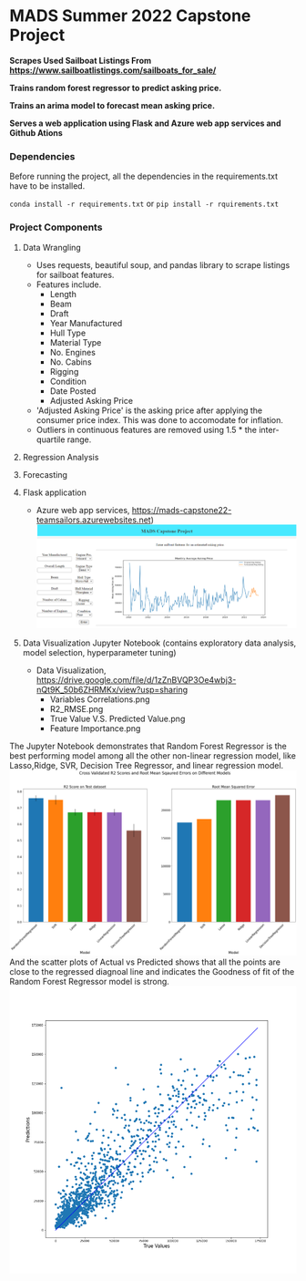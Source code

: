 # MADS Summer 2022 Capstone Project

**Scrapes Used Sailboat Listings From https://www.sailboatlistings.com/sailboats_for_sale/**

**Trains random forest regressor to predict asking price.**

**Trains an arima model to forecast mean asking price.**

**Serves a web application using Flask and Azure web app services and Github Ations**


### Dependencies
Before running the project, all the dependencies in the requirements.txt have to be installed. 

`conda install -r requirements.txt` or `pip install -r rquirements.txt`

### Project Components

1. Data Wrangling
   - Uses requests, beautiful soup, and pandas library to scrape listings for sailboat features.
   - Features include.
       * Length
       * Beam
       * Draft
       * Year Manufactured
       * Hull Type
       * Material Type
       * No. Engines
       * No. Cabins
       * Rigging
       * Condition
       * Date Posted
       * Adjusted Asking Price 
   - 'Adjusted Asking Price' is the asking price after applying the consumer price index. This was done to accomodate for inflation.
   - Outliers in continuous features are removed using 1.5 * the inter-quartile range.

2. Regression Analysis


3. Forecasting



4. Flask application 
   - Azure web app services, https://mads-capstone22-teamsailors.azurewebsites.net)
  ![Alt text](webapp_snippet.PNG)
   

5. Data Visualization Jupyter Notebook (contains exploratory data analysis, model selection, hyperparameter tuning) 
    - Data Visualization, https://drive.google.com/file/d/1zZnBVQP3Oe4wbj3-nQt9K_50b6ZHRMKx/view?usp=sharing
      - Variables Correlations.png
      - R2_RMSE.png
      - True Value V.S. Predicted Value.png
      - Feature Importance.png

The Jupyter Notebook demonstrates that Random Forest Regressor is the best performing model among all the other non-linear regression model, like Lasso,Ridge, SVR, Decision Tree Regressor, and linear regression model.
![Alt text](R2_RMSE.png)
And the scatter plots of Actual vs Predicted shows that all the points are close to the regressed diagnoal line and indicates the Goodness of fit of the Random Forest Regressor model is strong.
![Alt text](Actual_vs_Predicted.png)
